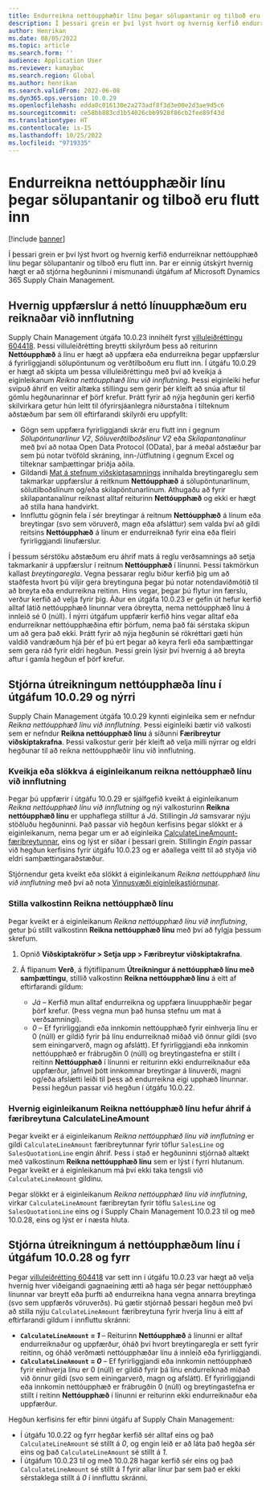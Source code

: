 ```yaml
---
title: Endurreikna nettóupphæðir línu þegar sölupantanir og tilboð eru flutt inn
description: Í þessari grein er því lýst hvort og hvernig kerfið endurreiknar nettóupphæð línu þegar sölupantanir og tilboð eru flutt inn. Þar er einnig útskýrt hvernig hægt er að stjórna hegðuninni í mismunandi útgáfum af Microsoft Dynamics 365 Supply Chain Management.
author: Henrikan
ms.date: 08/05/2022
ms.topic: article
ms.search.form: ''
audience: Application User
ms.reviewer: kamaybac
ms.search.region: Global
ms.author: henrikan
ms.search.validFrom: 2022-06-08
ms.dyn365.ops.version: 10.0.29
ms.openlocfilehash: edda0c016130e2a273adf8f3d3e00e2d3ae9d5c6
ms.sourcegitcommit: ce58bb883cd1b54026cbb9928f86cb2fee89f43d
ms.translationtype: HT
ms.contentlocale: is-IS
ms.lasthandoff: 10/25/2022
ms.locfileid: "9719335"
---
```

# <a name="recalculate-line-net-amounts-when-importing-sales-orders-and-quotations"></a>Endurreikna nettóupphæðir línu þegar sölupantanir og tilboð eru flutt inn

[!include [banner](../includes/banner.md)]

Í þessari grein er því lýst hvort og hvernig kerfið endurreiknar nettóupphæð línu þegar sölupantanir og tilboð eru flutt inn. Þar er einnig útskýrt hvernig hægt er að stjórna hegðuninni í mismunandi útgáfum af Microsoft Dynamics 365 Supply Chain Management.

## <a name="how-updates-to-net-line-amounts-are-calculated-on-import"></a>Hvernig uppfærslur á nettó línuupphæðum eru reiknaðar við innflutning

Supply Chain Management útgáfa 10.0.23 innihélt fyrst [villuleiðréttingu 604418](https://fix.lcs.dynamics.com/issue/results/?q=604418). Þessi villuleiðrétting breytti skilyrðum þess að reiturinn **Nettóupphæð** á línu er hægt að uppfæra eða endurreikna þegar uppfærslur á fyrirliggjandi sölupöntunum og verðtilboðum eru flutt inn. Í útgáfu 10.0.29 er hægt að skipta um þessa villuleiðréttingu með því að kveikja á eiginleikanum *Reikna nettóupphæð línu við innflutning*. Þessi eiginleiki hefur svipuð áhrif en veitir altæka stillingu sem gerir þér kleift að snúa aftur til gömlu hegðunarinnar ef þörf krefur. Þrátt fyrir að nýja hegðunin geri kerfið skilvirkara getur hún leitt til ófyrirsjáanlegra niðurstaðna í tilteknum aðstæðum þar sem öll eftirfarandi skilyrði eru uppfyllt:

- Gögn sem uppfæra fyrirliggjandi skrár eru flutt inn í gegnum *Sölupöntunarlínur V2*, *Söluverðtilboðslínur V2* eða *Skilapantanalínur* með því að notaa Open Data Protocol (OData), þar á meðal aðstæður þar sem þú notar tvöföld skráning, inn-/útflutning í gegnum Excel og tilteknar samþættingar þriðja aðila.
- Gildandi [Mat á stefnum viðskiptasamnings](/dynamicsax-2012/appuser-itpro/trade-agreement-evaluation-policies-white-paper) innihalda breytingareglu sem takmarkar uppfærslur á reitknum **Nettóupphæð** á sölupöntunarlínum, sölutilboðslínum og/eða skilapöntunarlínum. Athugaðu að fyrir skilapantanalínur reiknast alltaf reiturinn **Nettóupphæð** og ekki er hægt að stilla hana handvirkt.
- Innfluttu gögnin fela í sér breytingar á reitnum **Nettóupphæð** á línum eða breytingar (svo sem vöruverð, magn eða afsláttur) sem valda því að gildi reitsins **Nettóupphæð** á línum er endurreiknað fyrir eina eða fleiri fyrirliggjandi línufærslur.

Í þessum sérstöku aðstæðum eru áhrif mats á reglu verðsamnings að setja takmarkanir á uppfærslur í reitnum **Nettóupphæð** í línunni. Þessi takmörkun kallast *breytingaregla*. Vegna þessarar reglu biður kerfið þig um að staðfesta hvort þú viljir gera breytinguna þegar þú notar notendaviðmótið til að breyta eða endurreikna reitinn. Hins vegar, þegar þú flytur inn færslu, verður kerfið að velja fyrir þig. Áður en útgáfa 10.0.23 er gefin út hefur kerfið alltaf látið nettóupphæð línunnar vera óbreytta, nema nettóupphæð línu á innleið sé 0 (núll). Í nýrri útgáfum uppfærir kerfið hins vegar alltaf eða endurreiknar nettóupphæðina eftir þörfum, nema það fái sérstaka skipun um að gera það ekki. Þrátt fyrir að nýja hegðunin sé rökréttari gæti hún valdið vandræðum hjá þér ef þú ert þegar að keyra ferli eða samþættingar sem gera ráð fyrir eldri hegðun. Þessi grein lýsir því hvernig á að breyta aftur í gamla hegðun ef þörf krefur.

## <a name="control-calculations-of-line-net-amounts-in-versions-10029-and-later"></a>Stjórna útreikningum nettóupphæða línu í útgáfum 10.0.29 og nýrri

Supply Chain Management útgáfa 10.0.29 kynnti eiginleika sem er nefndur *Reikna nettóupphæð línu við innflutning*. Þessi eiginleiki bætir við valkosti sem er nefndur **Reikna nettóupphæð línu** á síðunni **Færibreytur viðskiptakrafna**. Þessi valkostur gerir þér kleift að velja milli nýrrar og eldri hegðunar til að reikna nettóupphæðir línu við innflutning.

### <a name="turn-the-calculate-line-net-amount-on-import-feature-on-or-off"></a>Kveikja eða slökkva á eiginleikanum reikna nettóupphæð línu við innflutning

Þegar þú uppfærir í útgáfu 10.0.29 er sjálfgefið kveikt á eiginleikanum *Reikna nettóupphæð línu við innflutning* og nýi valkosturinn **Reikna nettóupphæð línu** er upphaflega stilltur á *Já*. Stillingin *Já* samsvarar nýju stöðluðu hegðuninni. Það passar við hegðun kerfisins þegar slökkt er á eiginleikanum, nema þegar um er að eiginleika [CalculateLineAmount-færibreytunnar](#CalculateLineAmount), eins og lýst er síðar í þessari grein. Stillingin *Engin* passar við hegðun kerfisins fyrir útgáfu 10.0.23 og er aðallega veitt til að styðja við eldri samþættingaraðstæður.

Stjórnendur geta kveikt eða slökkt á eiginleikanum *Reikna nettóupphæð línu við innflutning* með því að nota [Vinnusvæði eiginleikastjórnunar](../../fin-ops-core/fin-ops/get-started/feature-management/feature-management-overview.md).

### <a name="set-the-calculate-line-net-amount-option"></a>Stilla valkostinn Reikna nettóupphæð línu

Þegar kveikt er á eiginleikanum *Reikna nettóupphæð línu við innflutning*, getur þú stillt valkostinn **Reikna nettóupphæð línu** með því að fylgja þessum skrefum.

1. Opnið **Viðskiptakröfur \> Setja upp \> Færibreytur viðskiptakrafna**.
1. Á flipanum **Verð**, á flýtiflipanum **Útreikningur á nettóupphæð línu með samþættingu**, stillið valkostinn **Reikna nettóupphæð línu** á eitt af eftirfarandi gildum:

    - *Já* – Kerfið mun alltaf endurreikna og uppfæra línuupphæðir þegar þörf krefur. (Þess vegna mun það hunsa stefnu um mat á verðsamningi).
    - *0* – Ef fyrirliggjandi eða innkomin nettóupphæð fyrir einhverja línu er 0 (núll) er gildið fyrir þá línu endurreiknað miðað við önnur gildi (svo sem einingarverð, magn og afslátt). Ef fyrirliggjandi eða innkomin nettóupphæð er frábrugðin 0 (núll) og breytingastefna er stillt í reitinn **Nettóupphæð** í línunni er reiturinn ekki endurreiknaður eða uppfærður, jafnvel þótt innkomnar breytingar á línuverði, magni og/eða afslætti leiði til þess að endurreikna eigi upphæð línunnar. Þessi hegðun passar við hegðun í útgáfu 10.0.22.

### <a name="how-the-calculate-line-net-amount-on-import-feature-affects-the-calculatelineamount-parameter"></a><a name="CalculateLineAmount"></a>Hvernig eiginleikanum Reikna nettóupphæð línu hefur áhrif á færibreytuna CalculateLineAmount

Þegar kveikt er á eiginleikanum *Reikna nettóupphæð línu við innflutning* er gildi `CalculateLineAmount` færibreytunnar fyrir töflur `SalesLine` og `SalesQuotationLine` engin áhrif. Þess í stað er hegðuninni stjórnað altækt með valkostinum **Reikna nettóupphæð línu** sem er lýst í fyrri hlutanum. Þegar kveikt er á eiginleikanum má því ekki taka tengsli við `CalculateLineAmount` gildinu.

Þegar slökkt er á eiginleikanum *Reikna nettóupphæð línu við innflutning*, virkar `CalculateLineAmount` færibreytan fyrir töflu `SalesLine` og `SalesQuotationLine` eins og í Supply Chain Management 10.0.23 til og með 10.0.28, eins og lýst er í næsta hluta.

## <a name="control-line-net-amount-calculations-in-versions-10028-and-earlier"></a>Stjórna útreikningum á nettóupphæðum línu í útgáfum 10.0.28 og fyrr

Þegar [villuleiðrétting 604418](https://fix.lcs.dynamics.com/issue/results/?q=604418) var sett inn í útgáfu 10.0.23 var hægt að velja hvernig hver viðeigandi gagnaeining ætti að haga sér þegar nettóupphæð línunnar var breytt eða þurfti að endurreikna hana vegna annarra breytinga (svo sem uppfærðs vöruverðs). Þú gætir stjórnað þessari hegðun með því að stilla nýju `CalculateLineAmount` færibreytuna fyrir hverja línu á eitt af eftirfarandi gildum í innfluttu skránni:

- **`CalculateLineAmount` = *1*** – Reiturinn **Nettóupphæð** á línunni er alltaf endurreiknaður og uppfærður, óháð því hvort breytingaregla er sett fyrir reitinn, og óháð verðmæti nettóupphæðar línu á innleið eða fyrirliggjandi.
- **`CalculateLineAmount` = *0*** – Ef fyrirliggjandi eða innkomin nettóupphæð fyrir einhverja línu er 0 (núll) er gildið fyrir þá línu endurreiknað miðað við önnur gildi (svo sem einingarverð, magn og afslátt). Ef fyrirliggjandi eða innkomin nettóupphæð er frábrugðin 0 (núll) og breytingastefna er stillt í reitinn **Nettóupphæð** í línunni er reiturinn ekki endurreiknaður eða uppfærður.  

Hegðun kerfisins fer eftir þinni útgáfu af Supply Chain Management:

- Í útgáfu 10.0.22 og fyrr hegðar kerfið sér alltaf eins og það `CalculateLineAmount` sé stillt á *0*, og engin leið er að láta það hegða sér eins og það `CalculateLineAmount` sé stillt á *1*.
- Í útgáfum 10.0.23 til og með 10.0.28 hagar kerfið sér eins og það `CalculateLineAmount` sé stillt á *1* fyrir allar línur þar sem það er ekki sérstaklega stillt á *0* í innfluttu skránni.
